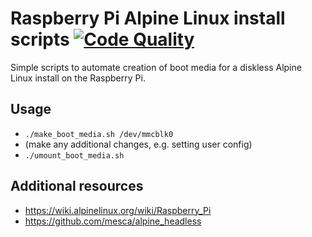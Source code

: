 # Raspberry Pi Alpine Linux install scripts [![Code Quality](https://github.com/DanNixon/alpine-raspberry-pi-install/actions/workflows/code_quality.yml/badge.svg?branch=main)](https://github.com/DanNixon/alpine-raspberry-pi-install/actions/workflows/code_quality.yml)

Simple scripts to automate creation of boot media for a diskless Alpine Linux install on the Raspberry Pi.

## Usage

- `./make_boot_media.sh /dev/mmcblk0`
- (make any additional changes, e.g. setting user config)
- `./umount_boot_media.sh`

## Additional resources

- https://wiki.alpinelinux.org/wiki/Raspberry_Pi
- https://github.com/mesca/alpine_headless
